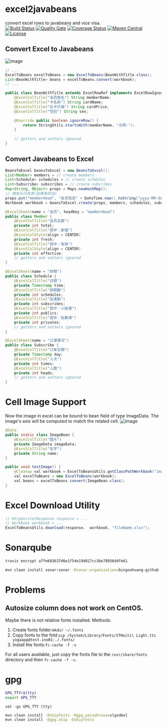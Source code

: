 # excel2javabeans
convert excel rows to javabeans and vice visa.
<br/>
[![Build Status](https://travis-ci.org/bingoohuang/excel2javabeans.svg?branch=master)](https://travis-ci.org/bingoohuang/excel2javabeans)
[![Quality Gate](https://sonarqube.com/api/badges/gate?key=com.github.bingoohuang%3Aexcel2javabeans)](https://sonarqube.com/dashboard/index/com.github.bingoohuang%3Aexcel2javabeans)
[![Coverage Status](https://coveralls.io/repos/github/bingoohuang/excel2javabeans/badge.svg?branch=master)](https://coveralls.io/github/bingoohuang/excel2javabeans?branch=master)
[![Maven Central](https://maven-badges.herokuapp.com/maven-central/com.github.bingoohuang/excel2javabeans/badge.svg?style=flat-square)](https://maven-badges.herokuapp.com/maven-central/com.github.bingoohuang/excel2javabeans/)
[![License](http://img.shields.io/:license-apache-brightgreen.svg)](http://www.apache.org/licenses/LICENSE-2.0.html)


## Convert Excel to Javabeans
![image](https://user-images.githubusercontent.com/1940588/33408746-0213ccf6-d5b3-11e7-9f89-1c6cf08322bf.png)

```java
// ... 
ExcelToBeans excelToBeans = new ExcelToBeans(BeanWithTitle.class);
List<BeanWithTitle> beans = excelToBeans.convert(workbook);
// ...
```

```java
public class BeanWithTitle extends ExcelRowRef implements ExcelRowIgnorable {
    @ExcelColTitle("会员姓名") String memberName;
    @ExcelColTitle("卡名称") String cardName;
    @ExcelColTitle("办卡价格") String cardPrice;
    @ExcelColTitle("性别") String sex;

    @Override public boolean ignoreRow() {
        return StringUtils.startsWith(memberName, "示例-");
    }
    
    // getters and setters ignored
}
```

## Convert Javabeans to Excel
```java
BeansToExcel beansToExcel = new BeansToExcel();
List<Member> members = // create members
List<Schedule> schedules = // create schdules
List<Subscribe> subscribes = // create subcribes
Map<String, Object> props = Maps.newHashMap();
// 增加头行信息(如果有的话)
props.put("memberHead", "会员信息" + DateTime.now().toString("yyyy-MM-dd"));
Workbook workbook = beansToExcel.create(props, members, schedules, subscribes);
```

```java
@ExcelSheet(name = "会员", headKey = "memberHead")
public class Member {
    @ExcelColTitle("会员总数")
    private int total;
    @ExcelColTitle("其中：新增")
    @ExcelColStyle(align = CENTER)
    private int fresh;
    @ExcelColTitle("其中：有效")
    @ExcelColStyle(align = CENTER)
    private int effective;
    // getters and setters ignored
}

@ExcelSheet(name = "排期")
public class Schedule {
    @ExcelColTitle("日期")
    private Timestamp time;
    @ExcelColTitle("排期数")
    private int schedules;
    @ExcelColTitle("定课数")
    private int subscribes;
    @ExcelColTitle("其中：小班课")
    private int publics;
    @ExcelColTitle("其中：私教课")
    private int privates;
    // getters and setters ignored
}

@ExcelSheet(name = "订课情况")
public class Subscribe {
    @ExcelColTitle("订单日期")
    private Timestamp day;
    @ExcelColTitle("人次")
    private int times;
    @ExcelColTitle("人数")
    private int heads;
    // getters and setters ignored
}

```

# Cell Image Support
Now the image in excel can be bound to bean field of type ImageData.
The image's axis will be computed to match the related cell. 
![image](https://user-images.githubusercontent.com/1940588/33408499-c5489ba4-d5b1-11e7-86ee-10913dd1eaef.png)


```java
@Data
public static class ImageBean {
    @ExcelColTitle("图片")
    private ImageData imageData;
    @ExcelColTitle("名字")
    private String name;
}

public void testImage() {
    @Cleanup val workbook = ExcelToBeansUtils.getClassPathWorkbook("images.xls");
    val excelToBeans = new ExcelToBeans(workbook);
    val beans = excelToBeans.convert(ImageBean.class);
}
```


# Excel Download Utility
```java
// HttpServletResponse response = ...
// Workbook workbook = ...
ExcelToBeansUtils.download(response,  workbook, "fileName.xlsx");
```

# Sonarqube
```bash
travis encrypt a7fe683637d6e1f54e194817cc36e78936d4fe61

mvn clean install sonar:sonar -Dsonar.organization=bingoohuang-github -Dsonar.host.url=https://sonarqube.com -Dsonar.login=a7fe683637d6e1f54e194817cc36e78936d4fe61
```

# Problems
## Autosize column does not work on CentOS.
Maybe there is not relative fonts installed. Methods: 
1. Create fonts folder:`mkdir ~/.fonts` 
2. Copy fonts to the fold:`scp /System/Library/Fonts/STHeiti\ Light.ttc yogaapp@test.ino01:./.fonts/`
3. Install the fonts:`fc-cache -f -v`

For all users available, just copy the fonts file to the `/usr/share/fonts` directory and then `fc-cache -f -v`.

# gpg
```bash
GPG_TTY=$(tty)
export GPG_TTY
```

```fish
set -gx GPG_TTY (tty)
```

```bash
mvn clean install -DskipTests -Dgpg.passphrase=slgsdmxl
mvn clean install -Dgpg.skip -DskipTests
```
